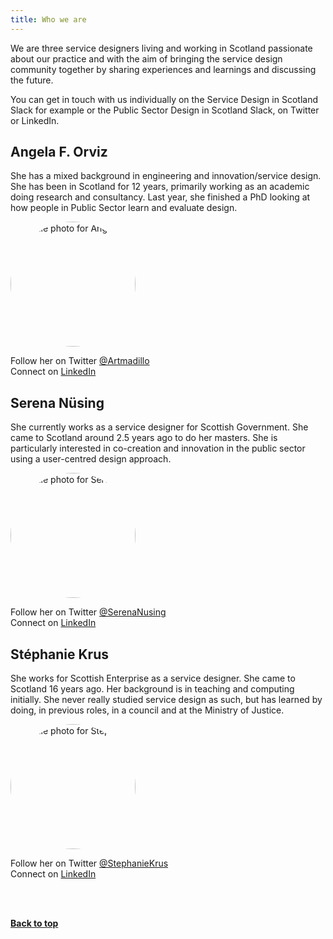 ```yaml
---
title: Who we are
---
```



We are three service designers living and working in Scotland passionate about our practice and with the aim of bringing the service design community together by sharing experiences and learnings and discussing the future.

You can get in touch with us individually on the Service Design in Scotland Slack for example or the Public Sector Design in Scotland Slack, on Twitter or LinkedIn.


<h2 class="top-line">Angela F. Orviz</h2>

She has a mixed background in engineering and innovation/service design. She has been in Scotland for 12 years, primarily working as an academic doing research and consultancy. Last year, she finished a PhD looking at how people in Public Sector learn and evaluate design.

<p><image src="/practitioner-stories/images/photoAFO.jpeg"  width="200" height="200" style="vertical-align:middle; border-radius: 100%" alt="profile photo for Angela"></image></p>

<p>Follow her on Twitter <a href="https://twitter.com/Artmadillo" target="_blank">@Artmadillo</a><br>
Connect on <a href="https://www.linkedin.com/in/aforviz/" target="_blank">LinkedIn</a></p>


<h2 class="top-line">Serena Nüsing</h2>

She currently works as a service designer for Scottish Government. She came to Scotland around 2.5 years ago to do her masters. She is particularly interested in co-creation and innovation in the public sector using a user-centred design approach.

<p><image src="/practitioner-stories/images/photoSN.jpeg"  width="200" height="200" style="vertical-align:middle; border-radius: 100%" alt="profile photo for Serena"></image></p>

<p>Follow her on Twitter <a href="https://twitter.com/SerenaNusing" target="_blank">@SerenaNusing</a><br>
Connect on <a href="https://www.linkedin.com/in/serena-n%C3%BCsing-543295173/" target="_blank">LinkedIn</a></p>


<h2 class="top-line">Stéphanie Krus</h2>

She works for Scottish Enterprise as a service designer. She came to Scotland 16 years ago. Her background is in teaching and computing initially. She never really studied service design as such, but has learned by doing, in previous roles, in a council and at the Ministry of Justice.

<p><image src="/practitioner-stories/images/photoSK.png"  width="200" height="200" style="vertical-align:middle; border-radius: 100%" alt="profile photo for Stéphanie"></image></p>

<p>Follow her on Twitter <a href="https://twitter.com/StephanieKrus" target="_blank">@StephanieKrus</a><br>
Connect on <a href="https://www.linkedin.com/in/stephanie-krus/" target="_blank">LinkedIn</a></p>

<br><br>
<p><a href="#"><strong>Back to top</strong></a></p>
